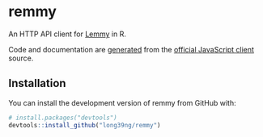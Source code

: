 
<!-- README.md is generated from README.Rmd. Please edit that file -->

# remmy

<!-- badges: start -->
<!-- badges: end -->

An HTTP API client for [Lemmy](https://github.com/LemmyNet/lemmy) in R.

Code and documentation are [generated](./dev/build.sh) from the
[official JavaScript
client](https://github.com/LemmyNet/lemmy-js-client) source.

## Installation

<!-- You can install the released version of remmy from CRAN: -->
<!-- ``` r -->
<!-- install.packages("remmy") -->
<!-- ``` -->
<!-- Or install the development version of remmy from GitHub with: -->

You can install the development version of remmy from GitHub with:

``` r
# install.packages("devtools")
devtools::install_github("long39ng/remmy")
```
